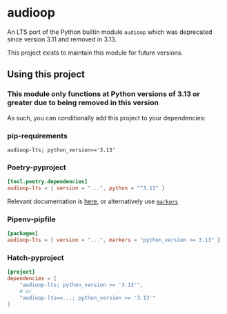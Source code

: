 # audioop

An LTS port of the Python builtin module `audioop` which was deprecated since version 3.11 and removed in 3.13.

This project exists to maintain this module for future versions.

## Using this project

### **This module only functions at Python versions of 3.13 or greater** due to being removed in this version
As such, you can conditionally add this project to your dependencies:

### pip-requirements
```
audioop-lts; python_version>='3.13'
```

### Poetry-pyproject
```toml
[tool.poetry.dependencies]
audioop-lts = { version = "...", python = "^3.13" }
```
Relevant documentation is [here](https://python-poetry.org/docs/dependency-specification/#python-restricted-dependencies), or alternatively use [`markers`](https://python-poetry.org/docs/dependency-specification/#using-environment-markers)

### Pipenv-pipfile
```toml
[packages]
audioop-lts = { version = "...", markers = "python_version >= 3.13" }
```

### Hatch-pyproject
```toml
[project]
dependencies = [
    "audioop-lts; python_version >= '3.13'",
    # or
    "audioop-lts==...; python_version >= '3.13'"
]
